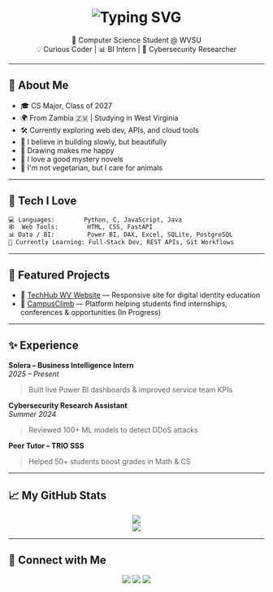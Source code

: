 <h1 align="center">
  <img src="https://readme-typing-svg.herokuapp.com?font=Quicksand&size=30&duration=3000&pause=500&color=FFB6C1&center=true&vCenter=true&multiline=true&width=435&height=60&lines=Hi+there%2C+I'm+Natwange+%F0%9F%91%8B" alt="Typing SVG" />
</h1>

<p align="center">
  🌸 Computer Science Student @ WVSU <br>
  💡 Curious Coder | 📊 BI Intern | 🔐 Cybersecurity Researcher
</p>

---

## 🌷 About Me

- 🎓 CS Major, Class of 2027
- 🌍 From Zambia 🇿🇲 | Studying in West Virginia
- 🛠 Currently exploring web dev, APIs, and cloud tools
- 🐢 I believe in building slowly, but beautifully
- 🎨 Drawing makes me happy
- 📖 I love a good mystery novels
- 🦮 I'm not vegetarian, but I care for animals

---

## 🧁 Tech I Love

```txt
💻 Languages:        Python, C, JavaScript, Java
🕸️  Web Tools:        HTML, CSS, FastAPI
📊 Data / BI:         Power BI, DAX, Excel, SQLite, PostgreSQL
🌱 Currently Learning: Full-Stack Dev, REST APIs, Git Workflows
```

---

## 📌 Featured Projects

- 🎨 [TechHub WV Website](https://natwange.github.io/WDITH-website/index.html) — Responsive site for digital identity education
- 🤝 [CampusClimb](https://github.com/Qhelani01/CampusClimb) — Platform helping students find internships, conferences & opportunities (In Progress)

---

## ✨ Experience

**Solera – Business Intelligence Intern**  
*2025 – Present*  
> Built live Power BI dashboards & improved service team KPIs  

**Cybersecurity Research Assistant**  
*Summer 2024*  
> Reviewed 100+ ML models to detect DDoS attacks  

**Peer Tutor – TRIO SSS**  
> Helped 50+ students boost grades in Math & CS

---

## 📈 My GitHub Stats

<p align="center">
  <img src="https://github-readme-stats.vercel.app/api?username=Natwange&show_icons=true&theme=calm&hide_border=true&icon_color=ffb6c1" />
  <br/>
  <img src="https://github-readme-stats.vercel.app/api/top-langs/?username=Natwange&layout=compact&theme=calm&hide_border=true" />
</p>

---

## 📮 Connect with Me

<p align="center">
  <a href="mailto:chiwalenatwange@gmail.com"><img src="https://img.shields.io/badge/Email-chiwalenatwange@gmail.com-f4a9c8?style=flat-square&logo=gmail&logoColor=white" /></a>
  <a href="https://www.linkedin.com/in/natwange-chiwele"><img src="https://img.shields.io/badge/LinkedIn-Natwange_Chiwele-a4c9f4?style=flat-square&logo=linkedin&logoColor=white" /></a>
  <a href="https://github.com/Natwange"><img src="https://img.shields.io/badge/GitHub-Natwange-94e0d1?style=flat-square&logo=github&logoColor=white" /></a>
</p>
